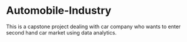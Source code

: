# Automobile-Industry
This is a capstone project dealing with car company who wants to enter second hand car market using data analytics.
